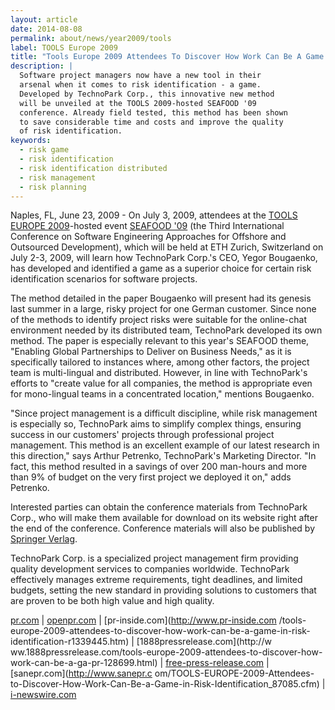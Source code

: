 ```yaml
---
layout: article
date: 2014-08-08
permalink: about/news/year2009/tools
label: TOOLS Europe 2009
title: "Tools Europe 2009 Attendees To Discover How Work Can Be A Game In Risk Identification"
description: |
  Software project managers now have a new tool in their
  arsenal when it comes to risk identification - a game.
  Developed by TechnoPark Corp., this innovative new method
  will be unveiled at the TOOLS 2009-hosted SEAFOOD '09
  conference. Already field tested, this method has been shown
  to save considerable time and costs and improve the quality
  of risk identification.
keywords:
  - risk game
  - risk identification
  - risk identification distributed
  - risk management
  - risk planning
---
```


Naples, FL, June 23, 2009 - On July 3, 2009, attendees at the [TOOLS EUROPE 
2009](http://tools.ethz.ch/)-hosted event [SEAFOOD '09](http://seafood.ethz.ch/2009/) (the Third 
International Conference on Software Engineering Approaches for Offshore and Outsourced 
Development), which will be held at ETH Zurich, Switzerland on July 2-3, 2009, will learn how 
TechnoPark Corp.'s CEO, Yegor Bougaenko, has developed and identified a game as a superior choice 
for certain risk identification scenarios for software projects.

The method detailed in the paper Bougaenko will present had its genesis last summer in a large, 
risky project for one German customer. Since none of the methods to identify project risks were 
suitable for the online-chat environment needed by its distributed team, TechnoPark developed its 
own method. The paper is especially relevant to this year's SEAFOOD theme, "Enabling Global 
Partnerships to Deliver on Business Needs," as it is specifically tailored to instances where, among 
other factors, the project team is multi-lingual and distributed. However, in line with TechnoPark's 
efforts to "create value for all companies, the method is appropriate even for mono-lingual teams in 
a concentrated location," mentions Bougaenko.

"Since project management is a difficult discipline, while risk management is especially so, 
TechnoPark aims to simplify complex things, ensuring success in our customers' projects through 
professional project management. This method is an excellent example of our latest research in this 
direction," says Arthur Petrenko, TechnoPark's Marketing Director. "In fact, this method resulted in 
a savings of over 200 man-hours and more than 9% of budget on the very first project we deployed it 
on," adds Petrenko.

Interested parties can obtain the conference materials from TechnoPark Corp., who will make them 
available for download on its website right after the end of the conference. Conference materials 
will also be published by [Springer Verlag](http://www.springer.com/).

TechnoPark Corp. is a specialized project management firm providing quality development services to 
companies worldwide. TechnoPark effectively manages extreme requirements, tight deadlines, and 
limited budgets, setting the new standard in providing solutions to customers that are proven to be 
both high value and high quality.

[pr.com](http://www.pr.com/press-release/160837) | [openpr.com](http://openpr.com/news/85245.html) | [pr-inside.com](http://www.pr-inside.com
/tools-europe-2009-attendees-to-discover-how-work-can-be-a-game-in-risk-identification-r1339445.htm) 
| [1888pressrelease.com](http://w
ww.1888pressrelease.com/tools-europe-2009-attendees-to-discover-how-work-can-be-a-ga-pr-128699.html) 
| [free-press-release.com](http://www.free-press-release.com/news/200906/1245744882.html) | [sanepr.com](http://www.sanepr.c
om/TOOLS-EUROPE-2009-Attendees-to-Discover-How-Work-Can-Be-a-Game-in-Risk-Identification\_87085.cfm) 
| [i-newswire.com](http://www.i-newswire.com/pr299213.html)
